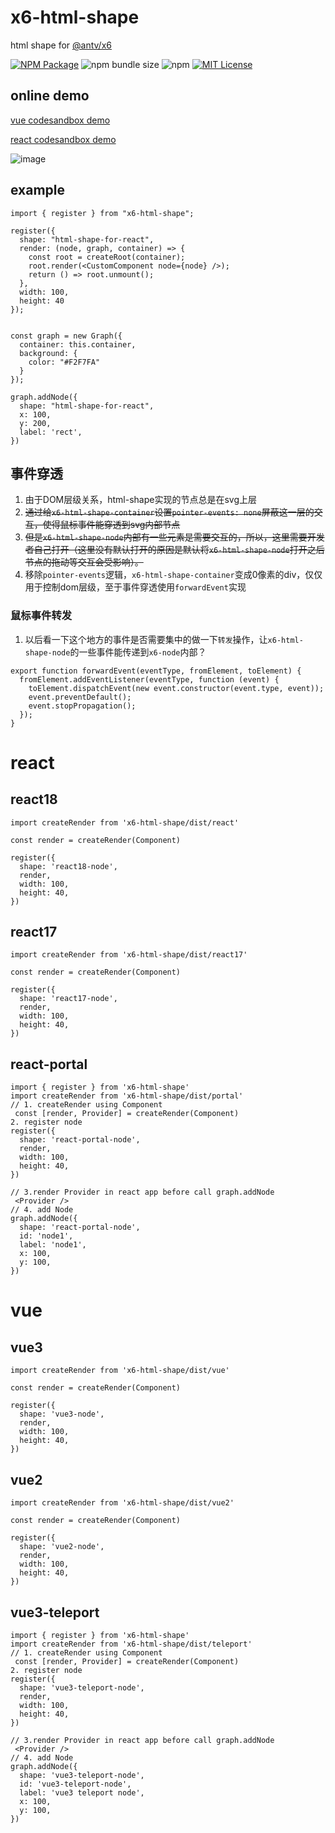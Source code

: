 # x6-html-shape

html shape for [@antv/x6](https://github.com/antvis/X6)

<a href="https://www.npmjs.com/package/x6-html-shape"><img alt="NPM Package" src="https://img.shields.io/npm/v/x6-html-shape.svg?style=flat-square"></a>
![npm bundle size](https://img.shields.io/bundlephobia/minzip/x6-html-shape?style=flat-square)
![npm](https://img.shields.io/npm/dm/x6-html-shape?style=flat-square)
<a href="/LICENSE"><img src="https://img.shields.io/github/license/lloydzhou/x6-html-shape?style=flat-square" alt="MIT License"></a>

## online demo

[vue codesandbox demo](https://codesandbox.io/s/x6-html-shape-vue-xvvlsh)

[react codesandbox demo](https://codesandbox.io/s/html-shape-for-x6-0y71sv)

![image](https://user-images.githubusercontent.com/1826685/231785511-1363f084-235f-44cd-b88a-0b88e3be09d2.png)

## example

```
import { register } from "x6-html-shape";

register({
  shape: "html-shape-for-react",
  render: (node, graph, container) => {
    const root = createRoot(container);
    root.render(<CustomComponent node={node} />);
    return () => root.unmount();
  },
  width: 100,
  height: 40
});


const graph = new Graph({
  container: this.container,
  background: {
    color: "#F2F7FA"
  }
});

graph.addNode({
  shape: "html-shape-for-react",
  x: 100,
  y: 200,
  label: 'rect', 
})

```

## 事件穿透
1. 由于DOM层级关系，html-shape实现的节点总是在svg上层
2. ~~通过给`x6-html-shape-container`设置`pointer-events: none`屏蔽这一层的交互，使得鼠标事件能穿透到svg内部节点~~ 
3. ~~但是`x6-html-shape-node`内部有一些元素是需要交互的，所以，这里需要开发者自己打开（这里没有默认打开的原因是默认将`x6-html-shape-node`打开之后节点的拖动等交互会受影响）。~~
4. 移除`pointer-events`逻辑，`x6-html-shape-container`变成0像素的div，仅仅用于控制dom层级，至于事件穿透使用`forwardEvent`实现

### 鼠标事件转发
1. 以后看一下这个地方的事件是否需要集中的做一下`转发`操作，让`x6-html-shape-node`的一些事件能传递到`x6-node`内部？

```
export function forwardEvent(eventType, fromElement, toElement) {
  fromElement.addEventListener(eventType, function (event) {
    toElement.dispatchEvent(new event.constructor(event.type, event));
    event.preventDefault();
    event.stopPropagation();
  });
}
```


# react

## react18
```
import createRender from 'x6-html-shape/dist/react'

const render = createRender(Component)

register({
  shape: 'react18-node',
  render,
  width: 100,
  height: 40,
})
```

## react17
```
import createRender from 'x6-html-shape/dist/react17'

const render = createRender(Component)

register({
  shape: 'react17-node',
  render,
  width: 100,
  height: 40,
})
```

## react-portal
```
import { register } from 'x6-html-shape'
import createRender from 'x6-html-shape/dist/portal'
// 1. createRender using Component
 const [render, Provider] = createRender(Component)
2. register node
register({
  shape: 'react-portal-node',
  render,
  width: 100,
  height: 40,
})

// 3.render Provider in react app before call graph.addNode
 <Provider />
// 4. add Node
graph.addNode({
  shape: 'react-portal-node',
  id: 'node1',
  label: 'node1',
  x: 100,
  y: 100,
})
```

# vue

## vue3
```
import createRender from 'x6-html-shape/dist/vue'

const render = createRender(Component)

register({
  shape: 'vue3-node',
  render,
  width: 100,
  height: 40,
})
```

## vue2
```
import createRender from 'x6-html-shape/dist/vue2'

const render = createRender(Component)

register({
  shape: 'vue2-node',
  render,
  width: 100,
  height: 40,
})
```

## vue3-teleport
```
import { register } from 'x6-html-shape'
import createRender from 'x6-html-shape/dist/teleport'
// 1. createRender using Component
 const [render, Provider] = createRender(Component)
2. register node
register({
  shape: 'vue3-teleport-node',
  render,
  width: 100,
  height: 40,
})

// 3.render Provider in react app before call graph.addNode
 <Provider />
// 4. add Node
graph.addNode({
  shape: 'vue3-teleport-node',
  id: 'vue3-teleport-node',
  label: 'vue3 teleport node',
  x: 100,
  y: 100,
})
```
